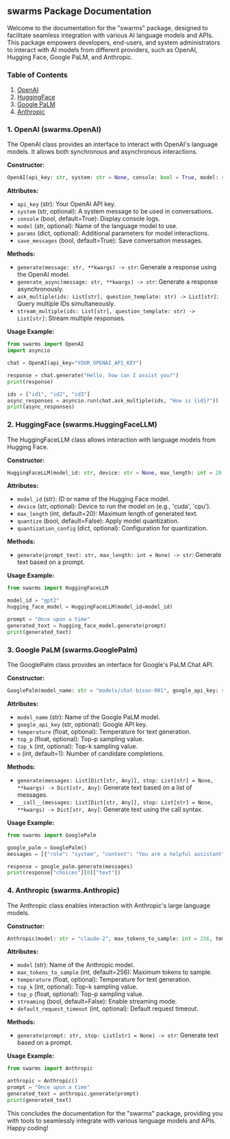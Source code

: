 ## swarms Package Documentation

Welcome to the documentation for the "swarms" package, designed to facilitate seamless integration with various AI language models and APIs. This package empowers developers, end-users, and system administrators to interact with AI models from different providers, such as OpenAI, Hugging Face, Google PaLM, and Anthropic.

### Table of Contents
1. [OpenAI](#openai)
2. [HuggingFace](#huggingface)
3. [Google PaLM](#google-palm)
4. [Anthropic](#anthropic)

### 1. OpenAI (swarms.OpenAI)

The OpenAI class provides an interface to interact with OpenAI's language models. It allows both synchronous and asynchronous interactions.

**Constructor:**
```python
OpenAI(api_key: str, system: str = None, console: bool = True, model: str = None, params: dict = None, save_messages: bool = True)
```

**Attributes:**
- `api_key` (str): Your OpenAI API key.
- `system` (str, optional): A system message to be used in conversations.
- `console` (bool, default=True): Display console logs.
- `model` (str, optional): Name of the language model to use.
- `params` (dict, optional): Additional parameters for model interactions.
- `save_messages` (bool, default=True): Save conversation messages.

**Methods:**
- `generate(message: str, **kwargs) -> str`: Generate a response using the OpenAI model.
- `generate_async(message: str, **kwargs) -> str`: Generate a response asynchronously.
- `ask_multiple(ids: List[str], question_template: str) -> List[str]`: Query multiple IDs simultaneously.
- `stream_multiple(ids: List[str], question_template: str) -> List[str]`: Stream multiple responses.

**Usage Example:**
```python
from swarms import OpenAI
import asyncio

chat = OpenAI(api_key="YOUR_OPENAI_API_KEY")

response = chat.generate("Hello, how can I assist you?")
print(response)

ids = ["id1", "id2", "id3"]
async_responses = asyncio.run(chat.ask_multiple(ids, "How is {id}?"))
print(async_responses)
```

### 2. HuggingFace (swarms.HuggingFaceLLM)

The HuggingFaceLLM class allows interaction with language models from Hugging Face.

**Constructor:**
```python
HuggingFaceLLM(model_id: str, device: str = None, max_length: int = 20, quantize: bool = False, quantization_config: dict = None)
```

**Attributes:**
- `model_id` (str): ID or name of the Hugging Face model.
- `device` (str, optional): Device to run the model on (e.g., 'cuda', 'cpu').
- `max_length` (int, default=20): Maximum length of generated text.
- `quantize` (bool, default=False): Apply model quantization.
- `quantization_config` (dict, optional): Configuration for quantization.

**Methods:**
- `generate(prompt_text: str, max_length: int = None) -> str`: Generate text based on a prompt.

**Usage Example:**
```python
from swarms import HuggingFaceLLM

model_id = "gpt2"
hugging_face_model = HuggingFaceLLM(model_id=model_id)

prompt = "Once upon a time"
generated_text = hugging_face_model.generate(prompt)
print(generated_text)
```

### 3. Google PaLM (swarms.GooglePalm)

The GooglePalm class provides an interface for Google's PaLM Chat API.

**Constructor:**
```python
GooglePalm(model_name: str = "models/chat-bison-001", google_api_key: str = None, temperature: float = None, top_p: float = None, top_k: int = None, n: int = 1)
```

**Attributes:**
- `model_name` (str): Name of the Google PaLM model.
- `google_api_key` (str, optional): Google API key.
- `temperature` (float, optional): Temperature for text generation.
- `top_p` (float, optional): Top-p sampling value.
- `top_k` (int, optional): Top-k sampling value.
- `n` (int, default=1): Number of candidate completions.

**Methods:**
- `generate(messages: List[Dict[str, Any]], stop: List[str] = None, **kwargs) -> Dict[str, Any]`: Generate text based on a list of messages.
- `__call__(messages: List[Dict[str, Any]], stop: List[str] = None, **kwargs) -> Dict[str, Any]`: Generate text using the call syntax.

**Usage Example:**
```python
from swarms import GooglePalm

google_palm = GooglePalm()
messages = [{"role": "system", "content": "You are a helpful assistant"}, {"role": "user", "content": "Tell me a joke"}]

response = google_palm.generate(messages)
print(response["choices"][0]["text"])
```

### 4. Anthropic (swarms.Anthropic)

The Anthropic class enables interaction with Anthropic's large language models.

**Constructor:**
```python
Anthropic(model: str = "claude-2", max_tokens_to_sample: int = 256, temperature: float = None, top_k: int = None, top_p: float = None, streaming: bool = False, default_request_timeout: int = None)
```

**Attributes:**
- `model` (str): Name of the Anthropic model.
- `max_tokens_to_sample` (int, default=256): Maximum tokens to sample.
- `temperature` (float, optional): Temperature for text generation.
- `top_k` (int, optional): Top-k sampling value.
- `top_p` (float, optional): Top-p sampling value.
- `streaming` (bool, default=False): Enable streaming mode.
- `default_request_timeout` (int, optional): Default request timeout.

**Methods:**
- `generate(prompt: str, stop: List[str] = None) -> str`: Generate text based on a prompt.

**Usage Example:**
```python
from swarms import Anthropic

anthropic = Anthropic()
prompt = "Once upon a time"
generated_text = anthropic.generate(prompt)
print(generated_text)
```

This concludes the documentation for the "swarms" package, providing you with tools to seamlessly integrate with various language models and APIs. Happy coding!